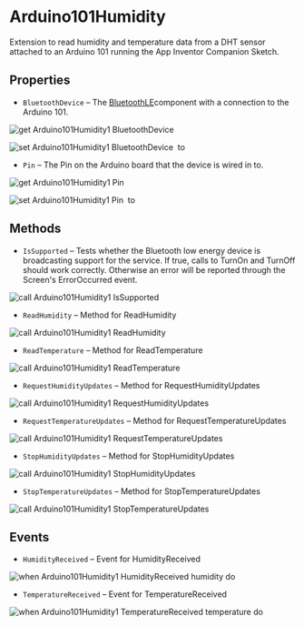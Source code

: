 # Arduino101Humidity

Extension to read humidity and temperature data from a DHT sensor attached to an Arduino 101
 running the App Inventor Companion Sketch.

## Properties

+ <a name="BluetoothDevice"></a>`BluetoothDevice` – The <a href='http://iot.appinventor.mit.edu/#/bluetoothle/bluetoothleintro'>BluetoothLE</a>component with a connection to the Arduino 101.


![get Arduino101Humidity1 BluetoothDevice ](blocks/Arduino101Humidity.BluetoothDevice_getter.svg)


![set Arduino101Humidity1 BluetoothDevice  to](blocks/Arduino101Humidity.BluetoothDevice_setter.svg)

+ <a name="Pin"></a>`Pin` – The Pin on the Arduino board that the device is wired in to.


![get Arduino101Humidity1 Pin ](blocks/Arduino101Humidity.Pin_getter.svg)


![set Arduino101Humidity1 Pin  to](blocks/Arduino101Humidity.Pin_setter.svg)

## Methods

+ <a name="IsSupported"></a>`IsSupported` – Tests whether the Bluetooth low energy device is broadcasting support for the service. If true,
 calls to TurnOn and TurnOff should work correctly. Otherwise an error will be reported through
 the Screen's ErrorOccurred event.

![call Arduino101Humidity1 IsSupported](blocks/Arduino101Humidity.IsSupported.svg)

+ <a name="ReadHumidity"></a>`ReadHumidity` – Method for ReadHumidity

![call Arduino101Humidity1 ReadHumidity](blocks/Arduino101Humidity.ReadHumidity.svg)

+ <a name="ReadTemperature"></a>`ReadTemperature` – Method for ReadTemperature

![call Arduino101Humidity1 ReadTemperature](blocks/Arduino101Humidity.ReadTemperature.svg)

+ <a name="RequestHumidityUpdates"></a>`RequestHumidityUpdates` – Method for RequestHumidityUpdates

![call Arduino101Humidity1 RequestHumidityUpdates](blocks/Arduino101Humidity.RequestHumidityUpdates.svg)

+ <a name="RequestTemperatureUpdates"></a>`RequestTemperatureUpdates` – Method for RequestTemperatureUpdates

![call Arduino101Humidity1 RequestTemperatureUpdates](blocks/Arduino101Humidity.RequestTemperatureUpdates.svg)

+ <a name="StopHumidityUpdates"></a>`StopHumidityUpdates` – Method for StopHumidityUpdates

![call Arduino101Humidity1 StopHumidityUpdates](blocks/Arduino101Humidity.StopHumidityUpdates.svg)

+ <a name="StopTemperatureUpdates"></a>`StopTemperatureUpdates` – Method for StopTemperatureUpdates

![call Arduino101Humidity1 StopTemperatureUpdates](blocks/Arduino101Humidity.StopTemperatureUpdates.svg)

## Events

+ <a name="HumidityReceived"></a>`HumidityReceived` – Event for HumidityReceived

![when Arduino101Humidity1 HumidityReceived humidity do](blocks/Arduino101Humidity.HumidityReceived.svg)

+ <a name="TemperatureReceived"></a>`TemperatureReceived` – Event for TemperatureReceived

![when Arduino101Humidity1 TemperatureReceived temperature do](blocks/Arduino101Humidity.TemperatureReceived.svg)


